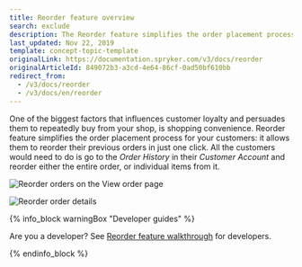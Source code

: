 ```yaml
---
title: Reorder feature overview
search: exclude
description: The Reorder feature simplifies the order placement process for your customers- it allows them to reorder their previous orders in just one click.
last_updated: Nov 22, 2019
template: concept-topic-template
originalLink: https://documentation.spryker.com/v3/docs/reorder
originalArticleId: 849072b3-a3cd-4e64-86cf-0ad50bf610bb
redirect_from:
  - /v3/docs/reorder
  - /v3/docs/en/reorder
---
```


One of the biggest factors that influences customer loyalty and persuades them to repeatedly buy from your shop, is shopping convenience. Reorder feature simplifies the order placement process for your customers: it allows them to reorder their previous orders in just one click. All the customers would need to do is go to the _Order History_ in their _Customer Account_ and reorder either the entire order, or individual items from it.

![Reorder orders on the View order page](https://spryker.s3.eu-central-1.amazonaws.com/docs/Features/Order+Management/Reorder/reorder_view_orders.png)

![Reorder order details](https://spryker.s3.eu-central-1.amazonaws.com/docs/Features/Order+Management/Reorder/reorder_order_details.png)

{% info_block warningBox "Developer guides" %}

Are you a developer? See [Reorder feature walkthrough](/docs/scos/dev/feature-walkthroughs/{{page.version}}/reorder-feature-walkthrough.html) for developers.

{% endinfo_block %}
